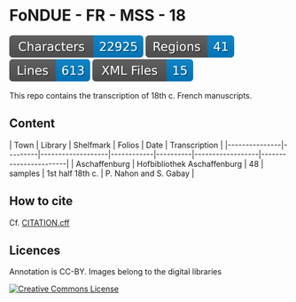 # FoNDUE - FR - MSS - 18

![characters badge](badges/characters.svg) ![regions badge](badges/regions.svg) ![lines badge](badges/lines.svg) ![files badge](badges/files.svg)

This repo contains the transcription of 18th c. French manuscripts.

## Content


| Town          | Library                     | Shelfmark  | Folios   | Date             | Transcription         |
|---------------|---------|-------------------|------------|----------|------------------|-----------------------|
| Aschaffenburg | Hofbibliothek Aschaffenburg | 48         | samples  | 1st half 18th c. | P. Nahon and S. Gabay |


## How to cite

Cf. [CITATION.cff](https://github.com/FoNDUE-HTR/FONDUE-FR-MSS-18/blob/master/CITATION.cff)

## Licences
Annotation is CC-BY. Images belong to the digital libraries

<a rel="license" href="https://creativecommons.org/licenses/by/2.0"><img alt="Creative Commons License" style="border-width:0" src="https://i.creativecommons.org/l/by/2.0/88x31.png" /></a><br />